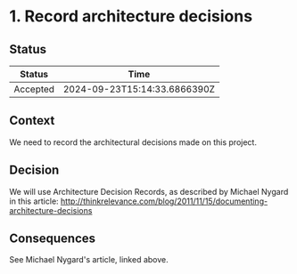 ﻿# 1. Record architecture decisions

## Status

| Status   | Time                         |
| -------- | ---------------------------- |
| Accepted | 2024-09-23T15:14:33.6866390Z |

## Context

We need to record the architectural decisions made on this project.

## Decision

We will use Architecture Decision Records, as described by Michael Nygard in
this article:
http://thinkrelevance.com/blog/2011/11/15/documenting-architecture-decisions

## Consequences

See Michael Nygard's article, linked above.
